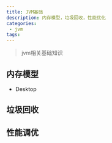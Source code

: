 ```yaml
---
title: JVM基础
description: 内存模型，垃圾回收，性能优化
categories:
 - jvm
tags:
---
```


> jvm相关基础知识



## 内存模型

* Desktop


## 垃圾回收




## 性能调优

